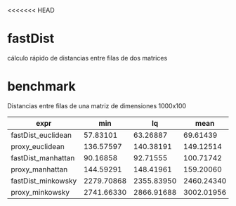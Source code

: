<<<<<<< HEAD
# fastDist
cálculo rápido de distancias entre filas de dos matrices

# benchmark
Distancias entre filas de una matriz de dimensiones 1000x100

|               expr|        min|         lq|       mean|     median|        uq|       max| neval|
|---                |---        |---        |---        |---        |---       |---       |---   |
| fastDist_euclidean|   57.83101|   63.26887|   69.61439|  6 7.79110|   73.5964|  107.1624|   100|
|    proxy_euclidean|  136.57597|  140.38191|  149.12514|  143.04433|  150.2885|  218.0038|   100|
| fastDist_manhattan|   90.16858|   92.71555|  100.71742|   95.24281|  104.2436|  167.1578|   100|
|    proxy_manhattan|  144.59291|  148.41961|  159.20060|  152.34862|  161.6213|  227.4017|   100|
| fastDist_minkowsky| 2279.70868| 2355.83950| 2460.24340| 2419.81075| 2496.2675| 3383.1511|   100|
|    proxy_minkowsky| 2741.66330| 2866.91688| 3002.01956| 2936.23840| 3074.8196| 4092.9548|   100|
